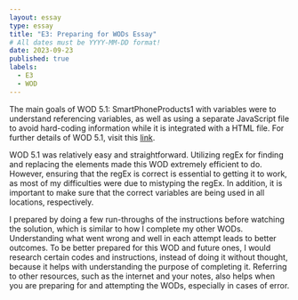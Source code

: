 ```yaml
---
layout: essay
type: essay
title: "E3: Preparing for WODs Essay"
# All dates must be YYYY-MM-DD format!
date: 2023-09-23
published: true
labels:
  - E3
  - WOD
---
```

The main goals of WOD 5.1: SmartPhoneProducts1 with variables were to understand referencing variables, as well as using a separate JavaScript file to avoid hard-coding information while it is integrated with a HTML file. For further details of WOD 5.1, visit this <a href="https://dport96.github.io/ITM352/morea/050.variables_data_types/experience-SmartPhoneProducts1_variables.html">link</a>.

WOD 5.1 was relatively easy and straightforward. Utilizing regEx for finding and replacing the elements made this WOD extremely efficient to do. However, ensuring that the regEx is correct is essential to getting it to work, as most of my difficulties were due to mistyping the regEx. In addition, it is important to make sure that the correct variables are being used in all locations, respectively. 

I prepared by doing a few run-throughs of the instructions before watching the solution, which is similar to how I complete my other WODs. Understanding what went wrong and well in each attempt leads to better outcomes. To be better prepared for this WOD and future ones, I would research certain codes and instructions, instead of doing it without thought, because it helps with understanding the purpose of completing it. Referring to other resources, such as the internet and your notes, also helps when you are preparing for and attempting the WODs, especially in cases of error.
